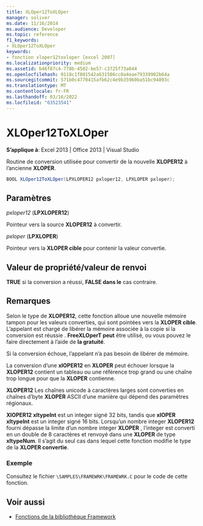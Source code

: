 ```yaml
---
title: XLOper12ToXLOper
manager: soliver
ms.date: 11/16/2014
ms.audience: Developer
ms.topic: reference
f1_keywords:
- XLOper12ToXLOper
keywords:
- fonction xloper12toxloper [excel 2007]
ms.localizationpriority: medium
ms.assetid: b46f87c4-778b-4502-be57-c3725f73a644
ms.openlocfilehash: 0118c1f801542a631586cc0a4eae79339902b64a
ms.sourcegitcommit: 571b0c4770415afb62c4e9b35960ba51bc94893c
ms.translationtype: MT
ms.contentlocale: fr-FR
ms.lasthandoff: 03/16/2022
ms.locfileid: "63523541"
---
```

# <a name="xloper12toxloper"></a>XLOper12ToXLOper

**S’applique à**: Excel 2013 | Office 2013 | Visual Studio
  
Routine de conversion utilisée pour convertir de la nouvelle **XLOPER12** à l’ancienne **XLOPER**.
  
```cs
BOOL XLOper12ToXLOper(LPXLOPER12 pxloper12, LPXLOPER pxloper);
```

## <a name="parameters"></a>Paramètres

_pxloper12_ (**LPXLOPER12**)
  
Pointeur vers la source **XLOPER12** à convertir.
  
_pxloper_ (**LPXLOPER**)
  
Pointeur vers la **XLOPER cible** pour contenir la valeur convertie.
  
## <a name="property-valuereturn-value"></a>Valeur de propriété/valeur de renvoi

**TRUE** si la conversion a réussi, **FALSE dans le** cas contraire.
  
## <a name="remarks"></a>Remarques

Selon le type de **XLOPER12**, cette fonction alloue une nouvelle mémoire tampon pour les valeurs converties, qui sont pointées vers la **XLOPER cible**. L’appelant est chargé de libérer la mémoire associée à la copie si la conversion est réussie . **FreeXLOperT peut** être utilisé, ou vous pouvez le faire directement à l’aide de **la gratuité**.
  
Si la conversion échoue, l’appelant n’a pas besoin de libérer de mémoire.
  
La conversion d’une **xlOPER12** en **XLOPER** peut échouer lorsque la **XLOPER12** contient un tableau ou une référence trop grand ou une chaîne trop longue pour que la **XLOPER** contienne.
  
**XLOPER12** Les chaînes unicode à caractères larges sont converties en chaînes d’byte **XLOPER** ASCII d’une manière qui dépend des paramètres régionaux.
  
**XlOPER12** **xltypeInt** est un integer signé 32 bits, tandis que **xlOPER** **xltypeInt** est un integer signé 16 bits. Lorsqu’un nombre integer **XLOPER12** fourni dépasse la limite d’un nombre integer **XLOPER** , l’integer est converti en un double de 8 caractères et renvoyé dans une **XLOPER** de type **xltypeNum**. Il s’agit du seul cas dans lequel cette fonction modifie le type de la **XLOPER convertie**.
  
### <a name="example"></a>Exemple

Consultez le fichier `\SAMPLES\FRAMEWRK\FRAMEWRK.C` pour le code de cette fonction.
  
## <a name="see-also"></a>Voir aussi

- [Fonctions de la bibliothèque Framework](functions-in-the-framework-library.md)
